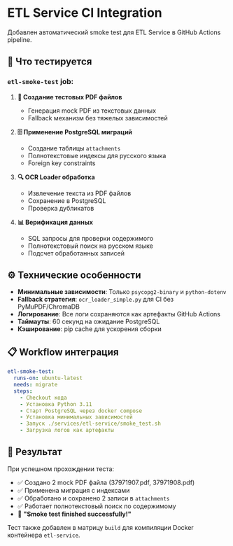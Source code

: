 # ETL Service CI Integration

Добавлен автоматический smoke test для ETL Service в GitHub Actions pipeline.

## 🚀 Что тестируется

### `etl-smoke-test` job:

1. **📄 Создание тестовых PDF файлов**

   - Генерация mock PDF из текстовых данных
   - Fallback механизм без тяжелых зависимостей

1. **🗄️ Применение PostgreSQL миграций**

   - Создание таблицы `attachments`
   - Полнотекстовые индексы для русского языка
   - Foreign key constraints

1. **🔍 OCR Loader обработка**

   - Извлечение текста из PDF файлов
   - Сохранение в PostgreSQL
   - Проверка дубликатов

1. **📊 Верификация данных**

   - SQL запросы для проверки содержимого
   - Полнотекстовый поиск на русском языке
   - Подсчет обработанных записей

## ⚙️ Технические особенности

- **Минимальные зависимости**: Только `psycopg2-binary` и `python-dotenv`
- **Fallback стратегия**: `ocr_loader_simple.py` для CI без PyMuPDF/ChromaDB
- **Логирование**: Все логи сохраняются как артефакты GitHub Actions
- **Таймауты**: 60 секунд на ожидание PostgreSQL
- **Кэширование**: pip cache для ускорения сборки

## 📋 Workflow интеграция

```yaml
etl-smoke-test:
  runs-on: ubuntu-latest
  needs: migrate
  steps:
    - Checkout кода
    - Установка Python 3.11
    - Старт PostgreSQL через docker compose
    - Установка минимальных зависимостей
    - Запуск ./services/etl-service/smoke_test.sh
    - Загрузка логов как артефакты
```

## 🎯 Результат

При успешном прохождении теста:

- ✅ Создано 2 mock PDF файла (37971907.pdf, 37971908.pdf)
- ✅ Применена миграция с индексами
- ✅ Обработано и сохранено 2 записи в `attachments`
- ✅ Работает полнотекстовый поиск по содержимому
- 🎉 **"Smoke test finished successfully!"**

Тест также добавлен в матрицу `build` для компиляции Docker контейнера `etl-service`.

